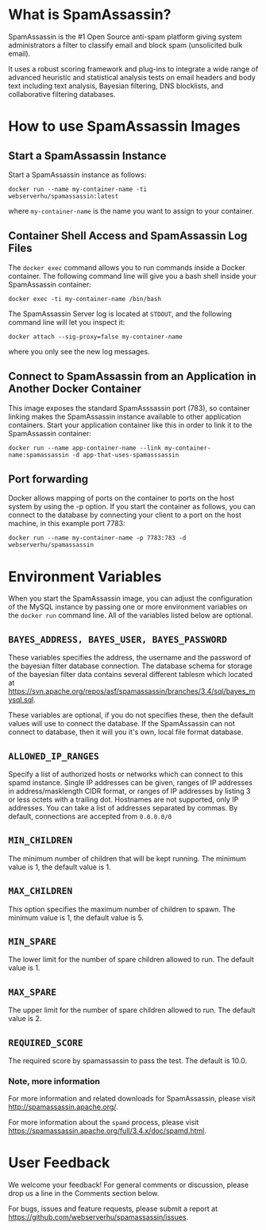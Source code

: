 # What is SpamAssassin?
SpamAssassin is the #1 Open Source anti-spam platform giving system administrators a filter to classify email and block spam (unsolicited bulk email).

It uses a robust scoring framework and plug-ins to integrate a wide range of advanced heuristic and statistical analysis tests on email headers and body text including text analysis, Bayesian filtering, DNS blocklists, and collaborative filtering databases.

# How to use SpamAssassin Images
## Start a SpamAssassin Instance
Start a SpamAssassin instance as follows:
```
docker run --name my-container-name -ti webserverhu/spamassassin:latest
```
where ```my-container-name``` is the name you want to assign to your container.

## Container Shell Access and SpamAssassin Log Files
The ```docker exec``` command allows you to run commands inside a Docker container. The following command line will give you a bash shell inside your SpamAssassin container:
```
docker exec -ti my-container-name /bin/bash
```
The SpamAssassin Server log is located at ```STDOUT```, and the following command line will let you inspect it:
```
docker attach --sig-proxy=false my-container-name
```
where you only see the new log messages.

## Connect to SpamAssassin from an Application in Another Docker Container
This image exposes the standard SpamAsssassin port (783), so container linking makes the SpamAssassin instance available to other application containers. Start your application container like this in order to link it to the SpamAssassin container:
```
docker run --name app-container-name --link my-container-name:spamassassin -d app-that-uses-spamasssassin
```
## Port forwarding
Docker allows mapping of ports on the container to ports on the host system by using the -p option. If you start the container as follows, you can connect to the database by connecting your client to a port on the host machine, in this example port 7783:
```
docker run --name my-container-name -p 7783:783 -d webserverhu/spamassassin
```

# Environment Variables
When you start the SpamAssassin image, you can adjust the configuration of the MySQL instance by passing one or more environment variables on the ```docker run``` command line.
All of the variables listed below are optional.
## ```BAYES_ADDRESS, BAYES_USER, BAYES_PASSWORD```
These variables specifies the address, the username and the password of the bayesian filter database connection.
The database schema for storage of the bayesian filter data contains several different tablesm which located at
https://svn.apache.org/repos/asf/spamassassin/branches/3.4/sql/bayes_mysql.sql.

These variables are optional, if you do not specifies these, then the default values will use to connect the database.
If the SpamAssassin can not connect to database, then it will you it's own, local file format database.
## ```ALLOWED_IP_RANGES```
Specify a list of authorized hosts or networks which can connect to this spamd instance. Single IP addresses can be given, ranges of IP addresses in address/masklength CIDR format, or ranges of IP addresses by listing 3 or less octets with a trailing dot.
Hostnames are not supported, only IP addresses.
You can take a list of addresses separated by commas.
By default, connections are accepted from ```0.0.0.0/0```
## ```MIN_CHILDREN```
The minimum number of children that will be kept running. The minimum value is 1, the default value is 1. 
## ```MAX_CHILDREN```
This option specifies the maximum number of children to spawn. The minimum value is 1, the default value is 5.
## ```MIN_SPARE```
The lower limit for the number of spare children allowed to run. The default value is 1.
## ```MAX_SPARE```
The upper limit for the number of spare children allowed to run. The default value is 2.
## ```REQUIRED_SCORE```
The required score by spamassassin to pass the test. The default is 10.0.
### Note, more information
For more information and related downloads for SpamAssassin, please visit http://spamassassin.apache.org/.

For more information about the ```spamd``` process, please visit https://spamassassin.apache.org/full/3.4.x/doc/spamd.html.
# User Feedback
We welcome your feedback! For general comments or discussion, please drop us a line in the Comments section below.

For bugs, issues and feature requests, please submit a report at https://github.com/webserverhu/spamassassin/issues.
